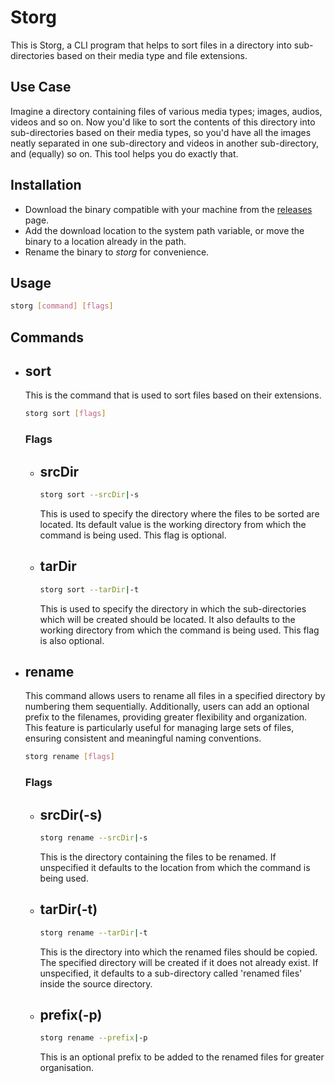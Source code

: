 # Storg

This is Storg, a CLI program that helps to sort files in a directory into sub-directories based on their media type and file extensions.

## Use Case

Imagine a directory containing files of various media types; images, audios, videos and so on. Now you'd like to sort the contents  of this directory into sub-directories based on their media types, so you'd have all the images neatly separated in one sub-directory and videos in another sub-directory, and (equally) so on. This tool helps you do exactly that.

## Installation

- Download the binary compatible with your machine from the [releases](https://github.com/Habeebullahi01/storg/releases/) page.
- Add the download location to the system path variable, or move the binary to a location already in the path.
- Rename the binary to _storg_ for convenience.

## Usage

```sh
storg [command] [flags]
```

## Commands

- sort
    - 
    This is the command that is used to sort files based on their extensions.

    ```sh
    storg sort [flags]
    ```

    ### Flags

    - srcDir
        -
        ```sh
        storg sort --srcDir|-s
        ```
        This is used to specify the directory where the files to be sorted are located. Its default value is the working directory from which the command is being used. This flag is optional.
    - tarDir
        -
        ```sh
        storg sort --tarDir|-t
        ```
        This is used to specify the directory in which the sub-directories which will be created should be located. It also defaults to the working directory from which the command is being used. This flag is also optional.

- rename
    - 
    This command allows users to rename all files in a specified directory by numbering them sequentially. Additionally, users can add an optional prefix to the filenames, providing greater flexibility and organization. This feature is particularly useful for managing large sets of files, ensuring consistent and meaningful naming conventions.
    ```sh
    storg rename [flags]
    ```

    ### Flags

    - srcDir(-s)
        -
        ```sh
        storg rename --srcDir|-s
        ```
        This is the directory containing the files to be renamed. If unspecified it defaults to the location from which the command is being used.
    - tarDir(-t)
        -
        ```sh
        storg rename --tarDir|-t
        ```
        This is the directory into which the renamed files should be copied. The specified directory will be created if it does not already exist. If unspecified, it defaults to a sub-directory called 'renamed files' inside the source directory.
    - prefix(-p)
        -
        ```sh
        storg rename --prefix|-p
        ```
        This is an optional prefix to be added to the renamed files for greater organisation.
